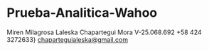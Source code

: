 # Prueba-Analitica-Wahoo
Miren Milagrosa Laleska Chapartegui Mora
V-25.068.692
+58 424 3272633}
chaparteguialeska@gmail.com
